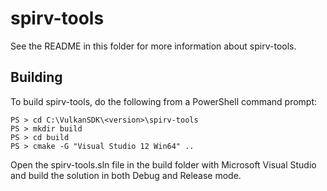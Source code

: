 spirv-tools
===========

See the README in this folder for more information about spirv-tools.

Building
--------
To build spirv-tools, do the following from a PowerShell command prompt:
```
PS > cd C:\VulkanSDK\<version>\spirv-tools
PS > mkdir build
PS > cd build
PS > cmake -G "Visual Studio 12 Win64" ..
```

Open the spirv-tools.sln file in the build folder with Microsoft Visual Studio and
build the solution in both Debug and Release mode.
